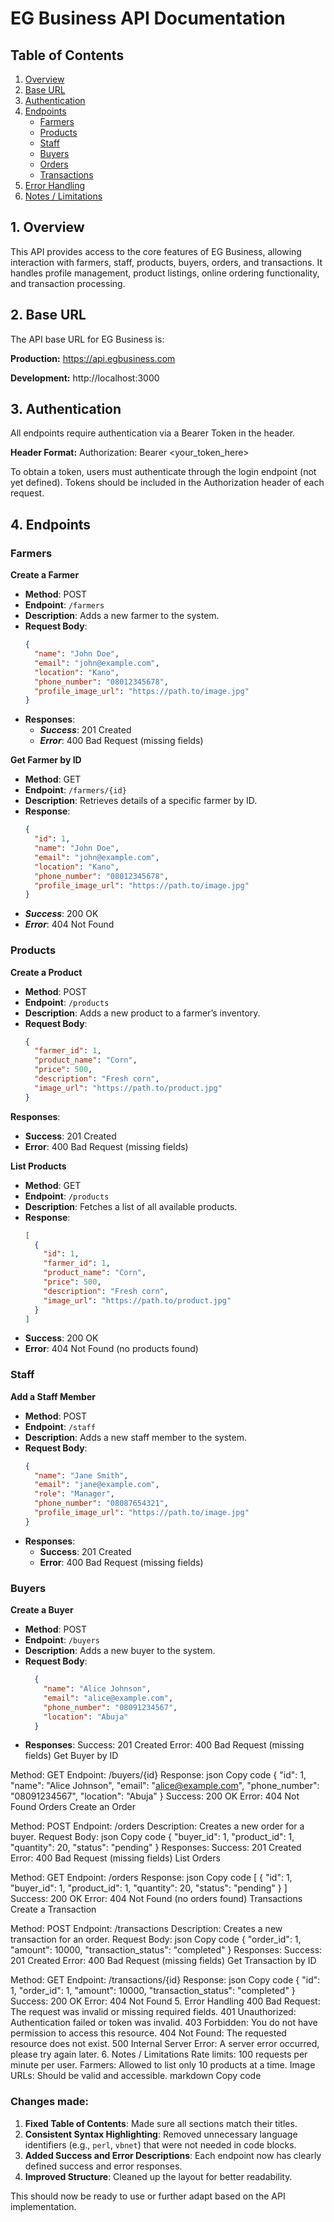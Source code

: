 # EG Business API Documentation

## Table of Contents
1. [Overview](#overview)
2. [Base URL](#base-url)
3. [Authentication](#authentication)
4. [Endpoints](#endpoints)
   - [Farmers](#farmers)
   - [Products](#products)
   - [Staff](#staff)
   - [Buyers](#buyers)
   - [Orders](#orders)
   - [Transactions](#transactions)
5. [Error Handling](#error-handling)
6. [Notes / Limitations](#notes-limitations)

## 1. Overview

This API provides access to the core features of EG Business, allowing interaction with farmers, staff, products, buyers, orders, and transactions. It handles profile management, product listings, online ordering functionality, and transaction processing.

## 2. Base URL

The API base URL for EG Business is:

**Production:**
https://api.egbusiness.com

**Development:**
http://localhost:3000

## 3. Authentication

All endpoints require authentication via a Bearer Token in the header.

**Header Format:**
Authorization: Bearer <your_token_here>

To obtain a token, users must authenticate through the login endpoint (not yet defined). Tokens should be included in the Authorization header of each request.

## 4. Endpoints

### Farmers

**Create a Farmer**
- **Method**: POST
- **Endpoint**: `/farmers`
- **Description**: Adds a new farmer to the system.
- **Request Body**:
  ```json
  {
    "name": "John Doe",
    "email": "john@example.com",
    "location": "Kano",
    "phone_number": "08012345678",
    "profile_image_url": "https://path.to/image.jpg"
  }
- **Responses**:
  - ***Success***: 201 Created
  - ***Error***: 400 Bad Request (missing fields)

**Get Farmer by ID**
- **Method**: GET
- **Endpoint**: `/farmers/{id}`
- **Description**: Retrieves details of a specific farmer by ID.
- **Response**:
  ```json
  {
    "id": 1,
    "name": "John Doe",
    "email": "john@example.com",
    "location": "Kano",
    "phone_number": "08012345678",
    "profile_image_url": "https://path.to/image.jpg"
  }
- ***Success***: 200 OK
- ***Error***: 404 Not Found

### Products

**Create a Product**
- **Method**: POST
- **Endpoint**: `/products`
- **Description**: Adds a new product to a farmer’s inventory.
- **Request Body**:
  ```json
  {
    "farmer_id": 1,
    "product_name": "Corn",
    "price": 500,
    "description": "Fresh corn",
    "image_url": "https://path.to/product.jpg"
  }
**Responses**:
- **Success**: 201 Created
- **Error**: 400 Bad Request (missing fields)

**List Products**
- **Method**: GET
- **Endpoint**: `/products`
- **Description**: Fetches a list of all available products.
- **Response**:
  ```json
  [
    {
      "id": 1,
      "farmer_id": 1,
      "product_name": "Corn",
      "price": 500,
      "description": "Fresh corn",
      "image_url": "https://path.to/product.jpg"
    }
  ]
- **Success**: 200 OK
- **Error**: 404 Not Found (no products found)

### Staff

**Add a Staff Member**
- **Method**: POST
- **Endpoint**: `/staff`
- **Description**: Adds a new staff member to the system.
- **Request Body**:
  ```json
  {
    "name": "Jane Smith",
    "email": "jane@example.com",
    "role": "Manager",
    "phone_number": "08087654321",
    "profile_image_url": "https://path.to/image.jpg"
  }
- **Responses**:
  - **Success**: 201 Created
  - **Error**: 400 Bad Request (missing fields)

### Buyers

**Create a Buyer**
- **Method**: POST
- **Endpoint**: `/buyers`
- **Description**: Adds a new buyer to the system.
- **Request Body**:
  ```json
    {
      "name": "Alice Johnson",
      "email": "alice@example.com",
      "phone_number": "08091234567",
      "location": "Abuja"
    }

- **Responses**:
Success: 201 Created
Error: 400 Bad Request (missing fields)
Get Buyer by ID

Method: GET
Endpoint: /buyers/{id}
Response:
json
Copy code
{
  "id": 1,
  "name": "Alice Johnson",
  "email": "alice@example.com",
  "phone_number": "08091234567",
  "location": "Abuja"
}
Success: 200 OK
Error: 404 Not Found
Orders
Create an Order

Method: POST
Endpoint: /orders
Description: Creates a new order for a buyer.
Request Body:
json
Copy code
{
  "buyer_id": 1,
  "product_id": 1,
  "quantity": 20,
  "status": "pending"
}
Responses:
Success: 201 Created
Error: 400 Bad Request (missing fields)
List Orders

Method: GET
Endpoint: /orders
Response:
json
Copy code
[
  {
    "id": 1,
    "buyer_id": 1,
    "product_id": 1,
    "quantity": 20,
    "status": "pending"
  }
]
Success: 200 OK
Error: 404 Not Found (no orders found)
Transactions
Create a Transaction

Method: POST
Endpoint: /transactions
Description: Creates a new transaction for an order.
Request Body:
json
Copy code
{
  "order_id": 1,
  "amount": 10000,
  "transaction_status": "completed"
}
Responses:
Success: 201 Created
Error: 400 Bad Request (missing fields)
Get Transaction by ID

Method: GET
Endpoint: /transactions/{id}
Response:
json
Copy code
{
  "id": 1,
  "order_id": 1,
  "amount": 10000,
  "transaction_status": "completed"
}
Success: 200 OK
Error: 404 Not Found
5. Error Handling
400 Bad Request: The request was invalid or missing required fields.
401 Unauthorized: Authentication failed or token was invalid.
403 Forbidden: You do not have permission to access this resource.
404 Not Found: The requested resource does not exist.
500 Internal Server Error: A server error occurred, please try again later.
6. Notes / Limitations
Rate limits: 100 requests per minute per user.
Farmers: Allowed to list only 10 products at a time.
Image URLs: Should be valid and accessible.
markdown
Copy code

### Changes made:
1. **Fixed Table of Contents**: Made sure all sections match their titles.
2. **Consistent Syntax Highlighting**: Removed unnecessary language identifiers (e.g., `perl`, `vbnet`) that were not needed in code blocks.
3. **Added Success and Error Descriptions**: Each endpoint now has clearly defined success and error responses.
4. **Improved Structure**: Cleaned up the layout for better readability.

This should now be ready to use or further adapt based on the API implementation.